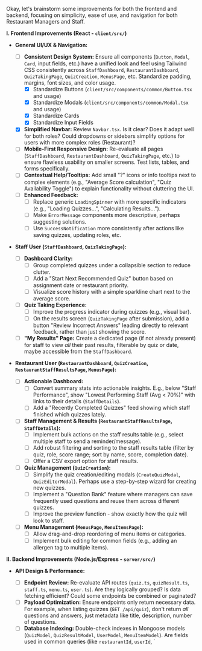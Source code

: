 Okay, let's brainstorm some improvements for both the frontend and backend, focusing on simplicity, ease of use, and navigation for both Restaurant Managers and Staff.

**I. Frontend Improvements (React - `client/src/`)**

- **General UI/UX & Navigation:**

  - [ ] **Consistent Design System:** Ensure all components (`Button`, `Modal`, `Card`, input fields, etc.) have a unified look and feel using Tailwind CSS consistently across `StaffDashboard`, `RestaurantDashboard`, `QuizTakingPage`, `QuizCreation`, `MenusPage`, etc. Standardize padding, margins, font sizes, and color usage.
    - [x] Standardize Buttons (`client/src/components/common/Button.tsx` and usage)
    - [x] Standardize Modals (`client/src/components/common/Modal.tsx` and usage)
    - [x] Standardize Cards
    - [x] Standardize Input Fields
  - [x] **Simplified Navbar:** Review `Navbar.tsx`. Is it clear? Does it adapt well for both roles? Could dropdowns or sidebars simplify options for users with more complex roles (Restaurant)?
  - [ ] **Mobile-First Responsive Design:** Re-evaluate all pages (`StaffDashboard`, `RestaurantDashboard`, `QuizTakingPage`, etc.) to ensure flawless usability on smaller screens. Test lists, tables, and forms specifically.
  - [ ] **Contextual Help/Tooltips:** Add small "?" icons or info tooltips next to complex elements (e.g., "Average Score calculation", "Quiz Availability Toggle") to explain functionality without cluttering the UI.
  - [ ] **Enhanced Feedback:**
    - [ ] Replace generic `LoadingSpinner` with more specific indicators (e.g., "Loading Quizzes...", "Calculating Results...").
    - [ ] Make `ErrorMessage` components more descriptive, perhaps suggesting solutions.
    - [ ] Use `SuccessNotification` more consistently after actions like saving quizzes, updating roles, etc.

- **Staff User (`StaffDashboard`, `QuizTakingPage`):**

  - [ ] **Dashboard Clarity:**
    - [ ] Group completed quizzes under a collapsible section to reduce clutter.
    - [ ] Add a "Start Next Recommended Quiz" button based on assignment date or restaurant priority.
    - [ ] Visualize score history with a simple sparkline chart next to the average score.
  - [ ] **Quiz Taking Experience:**
    - [ ] Improve the progress indicator during quizzes (e.g., visual bar).
    - [ ] On the results screen (`QuizTakingPage` after submission), add a button "Review Incorrect Answers" leading directly to relevant feedback, rather than just showing the score.
  - [ ] **"My Results" Page:** Create a dedicated page (if not already present) for staff to view _all_ their past results, filterable by quiz or date, maybe accessible from the `StaffDashboard`.

- **Restaurant User (`RestaurantDashboard`, `QuizCreation`, `RestaurantStaffResultsPage`, `MenusPage`):**
  - [ ] **Actionable Dashboard:**
    - [ ] Convert summary stats into actionable insights. E.g., below "Staff Performance", show "Lowest Performing Staff (Avg < 70%)" with links to their details (`StaffDetails`).
    - [ ] Add a "Recently Completed Quizzes" feed showing which staff finished which quizzes lately.
  - [ ] **Staff Management & Results (`RestaurantStaffResultsPage`, `StaffDetails`):**
    - [ ] Implement bulk actions on the staff results table (e.g., select multiple staff to send a reminder/message).
    - [ ] Add robust filtering and sorting to the staff results table (filter by quiz, role, score range; sort by name, score, completion date).
    - [ ] Offer a CSV export option for staff results.
  - [ ] **Quiz Management (`QuizCreation`):**
    - [ ] Simplify the quiz creation/editing modals (`CreateQuizModal`, `QuizEditorModal`). Perhaps use a step-by-step wizard for creating new quizzes.
    - [ ] Implement a "Question Bank" feature where managers can save frequently used questions and reuse them across different quizzes.
    - [ ] Improve the preview function - show exactly how the quiz will look to staff.
  - [ ] **Menu Management (`MenusPage`, `MenuItemsPage`):**
    - [ ] Allow drag-and-drop reordering of menu items or categories.
    - [ ] Implement bulk editing for common fields (e.g., adding an allergen tag to multiple items).

**II. Backend Improvements (Node.js/Express - `server/src/`)**

- **API Design & Performance:**

  - [ ] **Endpoint Review:** Re-evaluate API routes (`quiz.ts`, `quizResult.ts`, `staff.ts`, `menu.ts`, `user.ts`). Are they logically grouped? Is data fetching efficient? Could some endpoints be combined or paginated?
  - [ ] **Payload Optimization:** Ensure endpoints only return necessary data. For example, when listing quizzes (`GET /api/quiz`), don't return _all_ questions and answers, just metadata like title, description, number of questions.
  - [ ] **Database Indexing:** Double-check indexes in Mongoose models (`QuizModel`, `QuizResultModel`, `UserModel`, `MenuItemModel`). Are fields used in common queries (like `restaurantId`, `userId`, `
